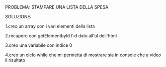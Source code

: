 PROBLEMA: STAMPARE UNA LISTA DELLA SPESA

SOLUZIONE:

1.creo un array con i vari elementi della lista

2.recupero con getElementbyId l'id dato all'ul dell'html

3.creo una variabile con indice 0

4.creo un ciclo while che mi permetta di mostrare sia in console che a video il risultato